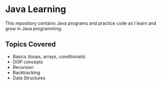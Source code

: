 # Java Learning 

This repository contains Java programs and practice code as I learn and grow in Java programming.

## Topics Covered
- Basics (loops, arrays, conditionals)
- OOP concepts
- Recursion
- Backtracking
- Data Structures
